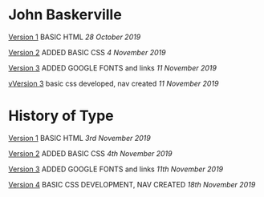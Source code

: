 # John Baskerville

[Version 1](https://cupples98.github.io/john_baskerville/john_baskerville1.html) BASIC HTML
*28 October 2019*

[Version 2](https://cupples98.github.io/john_baskerville/baskerville.html) ADDED BASIC CSS
*4 November 2019*

[Version 3](https://cupples98.github.io/baskerville-two/baskerville-3.html) ADDED GOOGLE FONTS and links
*11 November 2019*

[vVersion 3](https://cupples98.github.io/baskerville-two/baskerville-3.html) basic css developed, nav created
*11 November 2019*


# History of Type

[Version 1](https://cupples98.github.io/john_baskerville/history.html) BASIC HTML
*3rd November 2019*

[Version 2](https://cupples98.github.io/john_baskerville/history_2.html)
ADDED BASIC CSS
*4th November 2019*

[Version 3](https://cupples98.github.io/john_baskerville/history_3.html) ADDED GOOGLE FONTS and links
*11th November 2019*

[Version 4](https://cupples98.github.io/john_baskerville/history_4.html)  BASIC CSS DEVELOPMENT, NAV CREATED
*18th November 2019*